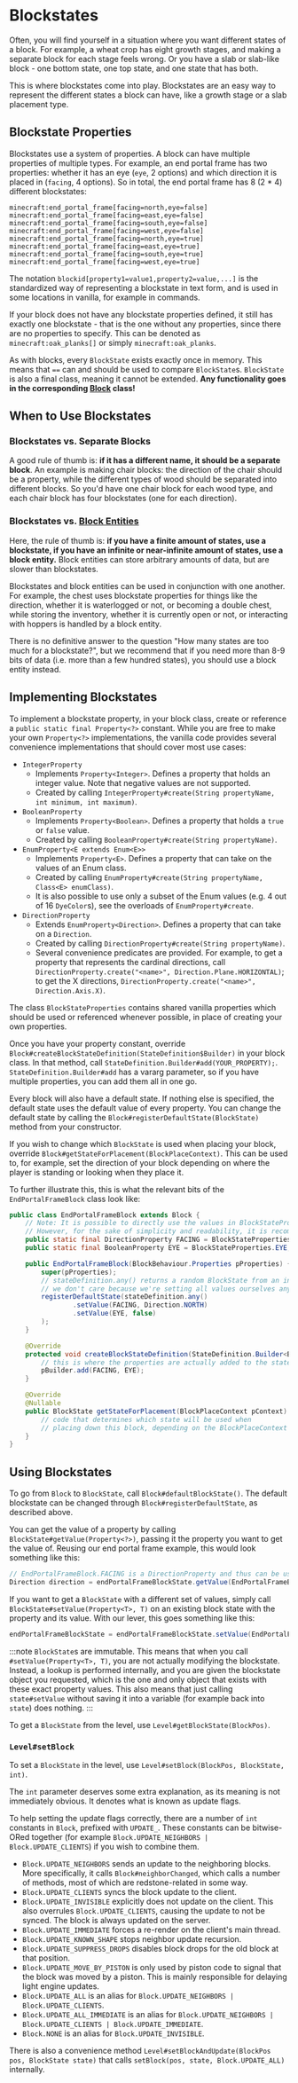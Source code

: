 # Blockstates

Often, you will find yourself in a situation where you want different states of a block. For example, a wheat crop has eight growth stages, and making a separate block for each stage feels wrong. Or you have a slab or slab-like block - one bottom state, one top state, and one state that has both.

This is where blockstates come into play. Blockstates are an easy way to represent the different states a block can have, like a growth stage or a slab placement type.

## Blockstate Properties

Blockstates use a system of properties. A block can have multiple properties of multiple types. For example, an end portal frame has two properties: whether it has an eye (`eye`, 2 options) and which direction it is placed in (`facing`, 4 options). So in total, the end portal frame has 8 (2 * 4) different blockstates:

```
minecraft:end_portal_frame[facing=north,eye=false]
minecraft:end_portal_frame[facing=east,eye=false]
minecraft:end_portal_frame[facing=south,eye=false]
minecraft:end_portal_frame[facing=west,eye=false]
minecraft:end_portal_frame[facing=north,eye=true]
minecraft:end_portal_frame[facing=east,eye=true]
minecraft:end_portal_frame[facing=south,eye=true]
minecraft:end_portal_frame[facing=west,eye=true]
```

The notation `blockid[property1=value1,property2=value,...]` is the standardized way of representing a blockstate in text form, and is used in some locations in vanilla, for example in commands.

If your block does not have any blockstate properties defined, it still has exactly one blockstate - that is the one without any properties, since there are no properties to specify. This can be denoted as `minecraft:oak_planks[]` or simply `minecraft:oak_planks`.

As with blocks, every `BlockState` exists exactly once in memory. This means that `==` can and should be used to compare `BlockState`s. `BlockState` is also a final class, meaning it cannot be extended. **Any functionality goes in the corresponding [Block][block] class!**

## When to Use Blockstates

### Blockstates vs. Separate Blocks

A good rule of thumb is: **if it has a different name, it should be a separate block**. An example is making chair blocks: the direction of the chair should be a property, while the different types of wood should be separated into different blocks. So you'd have one chair block for each wood type, and each chair block has four blockstates (one for each direction).

### Blockstates vs. [Block Entities][blockentity]

Here, the rule of thumb is: **if you have a finite amount of states, use a blockstate, if you have an infinite or near-infinite amount of states, use a block entity.** Block entities can store arbitrary amounts of data, but are slower than blockstates.

Blockstates and block entities can be used in conjunction with one another. For example, the chest uses blockstate properties for things like the direction, whether it is waterlogged or not, or becoming a double chest, while storing the inventory, whether it is currently open or not, or interacting with hoppers is handled by a block entity.

There is no definitive answer to the question "How many states are too much for a blockstate?", but we recommend that if you need more than 8-9 bits of data (i.e. more than a few hundred states), you should use a block entity instead.

## Implementing Blockstates

To implement a blockstate property, in your block class, create or reference a `public static final Property<?>` constant. While you are free to make your own `Property<?>` implementations, the vanilla code provides several convenience implementations that should cover most use cases:

- `IntegerProperty`
    - Implements `Property<Integer>`. Defines a property that holds an integer value. Note that negative values are not supported.
    - Created by calling `IntegerProperty#create(String propertyName, int minimum, int maximum)`.
- `BooleanProperty`
    - Implements `Property<Boolean>`. Defines a property that holds a `true` or `false` value.
    - Created by calling `BooleanProperty#create(String propertyName)`.
- `EnumProperty<E extends Enum<E>>`
    - Implements `Property<E>`. Defines a property that can take on the values of an Enum class.
    - Created by calling `EnumProperty#create(String propertyName, Class<E> enumClass)`.
    - It is also possible to use only a subset of the Enum values (e.g. 4 out of 16 `DyeColor`s), see the overloads of `EnumProperty#create`.
- `DirectionProperty`
    - Extends `EnumProperty<Direction>`. Defines a property that can take on a `Direction`.
    - Created by calling `DirectionProperty#create(String propertyName)`.
    - Several convenience predicates are provided. For example, to get a property that represents the cardinal directions, call `DirectionProperty.create("<name>", Direction.Plane.HORIZONTAL)`; to get the X directions, `DirectionProperty.create("<name>", Direction.Axis.X)`.

The class `BlockStateProperties` contains shared vanilla properties which should be used or referenced whenever possible, in place of creating your own properties.

Once you have your property constant, override `Block#createBlockStateDefinition(StateDefinition$Builder)` in your block class. In that method, call `StateDefinition.Builder#add(YOUR_PROPERTY);`. `StateDefinition.Builder#add` has a vararg parameter, so if you have multiple properties, you can add them all in one go.

Every block will also have a default state. If nothing else is specified, the default state uses the default value of every property. You can change the default state by calling the `Block#registerDefaultState(BlockState)` method from your constructor.

If you wish to change which `BlockState` is used when placing your block, override `Block#getStateForPlacement(BlockPlaceContext)`. This can be used to, for example, set the direction of your block depending on where the player is standing or looking when they place it.

To further illustrate this, this is what the relevant bits of the `EndPortalFrameBlock` class look like:

```java
public class EndPortalFrameBlock extends Block {
    // Note: It is possible to directly use the values in BlockStateProperties instead of referencing them here again.
    // However, for the sake of simplicity and readability, it is recommended to add constants like this.
    public static final DirectionProperty FACING = BlockStateProperties.FACING;
    public static final BooleanProperty EYE = BlockStateProperties.EYE;

    public EndPortalFrameBlock(BlockBehaviour.Properties pProperties) {
        super(pProperties);
        // stateDefinition.any() returns a random BlockState from an internal set,
        // we don't care because we're setting all values ourselves anyway
        registerDefaultState(stateDefinition.any()
                .setValue(FACING, Direction.NORTH)
                .setValue(EYE, false)
        );
    }

    @Override
    protected void createBlockStateDefinition(StateDefinition.Builder<Block, BlockState> pBuilder) {
        // this is where the properties are actually added to the state
        pBuilder.add(FACING, EYE);
    }

    @Override
    @Nullable
    public BlockState getStateForPlacement(BlockPlaceContext pContext) {
        // code that determines which state will be used when
        // placing down this block, depending on the BlockPlaceContext
    }
}
```

## Using Blockstates

To go from `Block` to `BlockState`, call `Block#defaultBlockState()`. The default blockstate can be changed through `Block#registerDefaultState`, as described above.

You can get the value of a property by calling `BlockState#getValue(Property<?>)`, passing it the property you want to get the value of. Reusing our end portal frame example, this would look something like this:

```java
// EndPortalFrameBlock.FACING is a DirectionProperty and thus can be used to obtain a Direction from the BlockState
Direction direction = endPortalFrameBlockState.getValue(EndPortalFrameBlock.FACING);
```

If you want to get a `BlockState` with a different set of values, simply call `BlockState#setValue(Property<T>, T)` on an existing block state with the property and its value. With our lever, this goes something like this:

```java
endPortalFrameBlockState = endPortalFrameBlockState.setValue(EndPortalFrameBlock.FACING, Direction.SOUTH);
```

:::note
`BlockState`s are immutable. This means that when you call `#setValue(Property<T>, T)`, you are not actually modifying the blockstate. Instead, a lookup is performed internally, and you are given the blockstate object you requested, which is the one and only object that exists with these exact property values. This also means that just calling `state#setValue` without saving it into a variable (for example back into `state`) does nothing.
:::

To get a `BlockState` from the level, use `Level#getBlockState(BlockPos)`.

### `Level#setBlock`

To set a `BlockState` in the level, use `Level#setBlock(BlockPos, BlockState, int)`.

The `int` parameter deserves some extra explanation, as its meaning is not immediately obvious. It denotes what is known as update flags.

To help setting the update flags correctly, there are a number of `int` constants in `Block`, prefixed with `UPDATE_`. These constants can be bitwise-ORed together (for example `Block.UPDATE_NEIGHBORS | Block.UPDATE_CLIENTS`) if you wish to combine them.

- `Block.UPDATE_NEIGHBORS` sends an update to the neighboring blocks. More specifically, it calls `Block#neighborChanged`, which calls a number of methods, most of which are redstone-related in some way.
- `Block.UPDATE_CLIENTS` syncs the block update to the client.
- `Block.UPDATE_INVISIBLE` explicitly does not update on the client. This also overrules `Block.UPDATE_CLIENTS`, causing the update to not be synced. The block is always updated on the server.
- `Block.UPDATE_IMMEDIATE` forces a re-render on the client's main thread.
- `Block.UPDATE_KNOWN_SHAPE` stops neighbor update recursion.
- `Block.UPDATE_SUPPRESS_DROPS` disables block drops for the old block at that position.
- `Block.UPDATE_MOVE_BY_PISTON` is only used by piston code to signal that the block was moved by a piston. This is mainly responsible for delaying light engine updates.
- `Block.UPDATE_ALL` is an alias for `Block.UPDATE_NEIGHBORS | Block.UPDATE_CLIENTS`.
- `Block.UPDATE_ALL_IMMEDIATE` is an alias for `Block.UPDATE_NEIGHBORS | Block.UPDATE_CLIENTS | Block.UPDATE_IMMEDIATE`.
- `Block.NONE` is an alias for `Block.UPDATE_INVISIBLE`.

There is also a convenience method `Level#setBlockAndUpdate(BlockPos pos, BlockState state)` that calls `setBlock(pos, state, Block.UPDATE_ALL)` internally.

[block]: index.md
[blockentity]: ../blockentities/index.md
